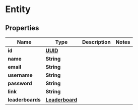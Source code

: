 
# Entity

## Properties
Name | Type | Description | Notes
------------ | ------------- | ------------- | -------------
**id** | [**UUID**](UUID.md) |  | 
**name** | **String** |  | 
**email** | **String** |  | 
**username** | **String** |  | 
**password** | **String** |  | 
**link** | **String** |  | 
**leaderboards** | [**Leaderboard**](Leaderboard.md) |  | 



